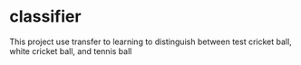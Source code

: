# classifier
This project use transfer to learning to distinguish between test cricket ball, white cricket ball, and tennis ball
